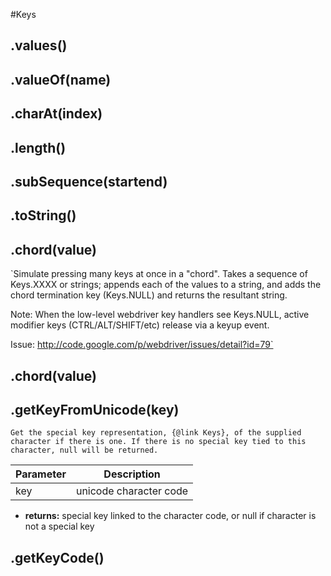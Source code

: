 #Keys
## .values()


## .valueOf(name)


## .charAt(index)


## .length()


## .subSequence(startend)


## .toString()


## .chord(value)
`Simulate pressing many keys at once in a "chord". Takes a sequence of Keys.XXXX or strings; appends each of the
 values to a string, and adds the chord termination key (Keys.NULL) and returns the resultant string.

 Note: When the low-level webdriver key handlers see Keys.NULL, active modifier keys (CTRL/ALT/SHIFT/etc) release
 via a keyup event.

 Issue: http://code.google.com/p/webdriver/issues/detail?id=79`



## .chord(value)


## .getKeyFromUnicode(key)
`Get the special key representation, {@link Keys}, of the supplied character if there is one. If there is no
 special key tied to this character, null will be returned.`


Parameter | Description
	--------- | -----------
|key|unicode character code
* **returns:** special key linked to the character code, or null if character is not a special key


## .getKeyCode()

